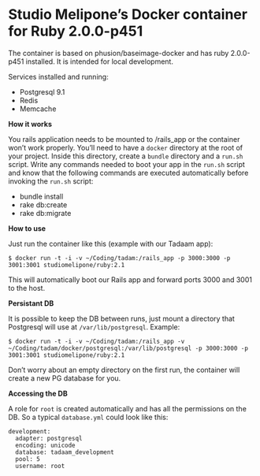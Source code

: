 # Studio Melipone’s Docker container for Ruby 2.0.0-p451

The container is based on phusion/baseimage-docker and has ruby 2.0.0-p451 installed. It is intended for local development.

Services installed and running:

 - Postgresql 9.1
 - Redis
 - Memcache

**How it works**

You rails application needs to be mounted to /rails_app or the container won’t work properly.
You’ll need to have a `docker` directory at the root of your project. Inside this directory, create a `bundle` directory and a `run.sh` script.
Write any commands needed to boot your app in the `run.sh` script and know that the following commands are executed automatically before invoking the `run.sh` script:

 - bundle install
 - rake db:create
 - rake db:migrate

**How to use**

Just run the container like this (example with our Tadaam app):

    $ docker run -t -i -v ~/Coding/tadam:/rails_app -p 3000:3000 -p 3001:3001 studiomelipone/ruby:2.1

This will automatically boot our Rails app and forward ports 3000 and 3001 to the host.

**Persistant DB**

It is possible to keep the DB between runs, just mount a directory that Postgresql will use at `/var/lib/postgresql`. Example:

    $ docker run -t -i -v ~/Coding/tadam:/rails_app -v ~/Coding/tadam/docker/postgresql:/var/lib/postgresql -p 3000:3000 -p 3001:3001 studiomelipone/ruby:2.1

Don’t worry about an empty directory on the first run, the container will create a new PG database for you.

**Accessing the DB**

A role for `root` is created automatically and has all the permissions on the DB. So a typical `database.yml` could look like this:

    development:
      adapter: postgresql
      encoding: unicode
      database: tadaam_development
      pool: 5
      username: root
